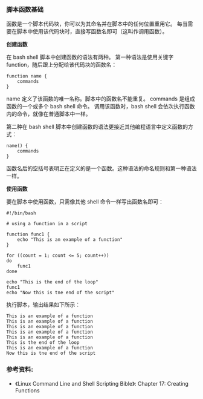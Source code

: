 ### 脚本函数基础

函数是一个脚本代码块，你可以为其命名并在脚本中的任何位置重用它。
每当需要在脚本中使用该代码块时，直接写函数名即可（这叫作调用函数）。

**创建函数**

在 bash shell 脚本中创建函数的语法有两种。
第一种语法是使用关键字 function，随后跟上分配给该代码块的函数名：

```shell
function name {
    commands
}
```

name 定义了该函数的唯一名称。脚本中的函数名不能重复。
commands 是组成函数的一个或多个 bash shell 命令。
调用该函数时，bash shell 会依次执行函数内的命令，就像在普通脚本中一样。

第二种在 bash shell 脚本中创建函数的语法更接近其他编程语言中定义函数的方式：

```shell
name() {
    commands
}
```

函数名后的空括号表明正在定义的是一个函数。这种语法的命名规则和第一种语法一样。


**使用函数**

要在脚本中使用函数，只需像其他 shell 命令一样写出函数名即可：

```shell
#!/bin/bash

# using a function in a script

function func1 {
	echo "This is an example of a function"
}

for ((count = 1; count <= 5; count++))
do
	func1
done

echo "This is the end of the loop"
func1
echo "Now this is tne end of the script"
```

执行脚本，输出结果如下所示：

```shell
This is an example of a function
This is an example of a function
This is an example of a function
This is an example of a function
This is an example of a function
This is the end of the loop
This is an example of a function
Now this is tne end of the script
```

### 参考资料:
- 《Linux Command Line and Shell Scripting Bible》: Chapter 17: Creating Functions

